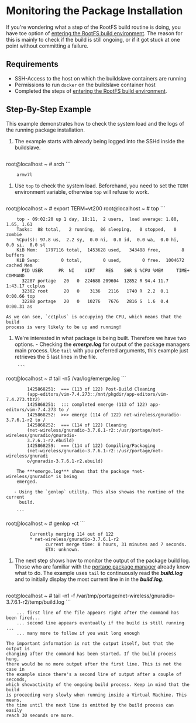 # Monitoring the Package Installation

If you're wondering what a step of the RootFS build routine is doing, you have
toe option of [entering the RootFS build
environment](entering-build-environment). The reason for this is mainly
to check if the build is still ongoing, or if it got stuck at one point without
committing a failure.

## Requirements
* SSH-Access to the host on which the buildslave containers are running
* Permissions to run `docker` on the buildslave container host
* Completed the steps of [entering the RootFS build
  environment](entering-build-environment.md).

## Step-By-Step Example
This example demonstrates how to check the system load and the logs of the
running package installation.

1. The example starts with already being logged into the SSHd inside the buildslave.

    ```
root@localhost ~ # arch
    ```

        armv7l

1. Use `top` to check the system load. Beforehand, you need to set the `TERM`
   environment variable, otherwise `top` will refuse to work.

    ```
root@localhost ~ # export TERM=vt200
root@localhost ~ # top
    ```

        top - 09:02:20 up 1 day, 18:11,  2 users,  load average: 1.80, 1.65, 1.61
        Tasks:  88 total,   2 running,  86 sleeping,   0 stopped,   0 zombie
        %Cpu(s): 97.8 us,  2.2 sy,  0.0 ni,  0.0 id,  0.0 wa,  0.0 hi,  0.0 si,  0.0 st
        KiB Mem:   1797116 total,  1453628 used,   343488 free,        8 buffers
        KiB Swap:        0 total,        0 used,        0 free.  1004672 cached Mem
          PID USER      PR  NI    VIRT    RES    SHR S %CPU %MEM     TIME+ COMMAND
          32287 portage   20   0  224688 209604  12852 R 94.4 11.7   1:43.17 cc1plus
          32302 root      20   0    3136   2116   1740 R  2.2  0.1   0:00.66 top
          32288 portage   20   0   10276   7676   2816 S  1.6  0.4   0:00.31 as

    As we can see, `cc1plus` is occupying the CPU, which means that the build
    process is very likely to be up and running!

1. We're interested in what package is being built.
   Therefore we have two options.
       - Checking the ***emerge.log*** for output of the package managers main
          process. Use `tail` with you preferred arguments, this example just
          retrieves the 5 last lines in the file.

        ```
root@localhost ~ # tail -n5 /var/log/emerge.log 
        ```

            1425868251:  === (113 of 122) Post-Build Cleaning
            (app-editors/vim-7.4.273::/mnt/pkgdir/app-editors/vim-7.4.273.tbz2)
            1425868251:  ::: completed emerge (113 of 122) app-editors/vim-7.4.273 to /
            1425868252:  >>> emerge (114 of 122) net-wireless/gnuradio-3.7.6.1-r2 to /
            1425868252:  === (114 of 122) Cleaning
            (net-wireless/gnuradio-3.7.6.1-r2::/usr/portage/net-wireless/gnuradio/gnuradio-
            3.7.6.1-r2.ebuild)
            1425868259:  === (114 of 122) Compiling/Packaging
            (net-wireless/gnuradio-3.7.6.1-r2::/usr/portage/net-wireless/gnuradi
            o/gnuradio-3.7.6.1-r2.ebuild)

        The ***emerge.log*** shows that the package *net-wireless/gnuradio* is being
        emerged.

       - Using the `genlop` utility. This also showas the runtime of the current
         build.

        ```
root@localhost ~ # genlop -ct
        ```

             Currently merging 114 out of 122
             * net-wireless/gnuradio-3.7.6.1-r2 
                   current merge time: 8 hours, 31 minutes and 7 seconds.
                   ETA: unknown.
    

1. The next step shows how to monitor the output of the package build log. Those
   who are familiar with the [portage package manager](TODO) already know what
   to do. The example uses `tail` to continuously read the ***build.log*** and
   to initially display the most current line in in the ***build.log***.

    ```
root@localhost ~ # tail -n1 -f /var/tmp/portage/net-wireless/gnuradio-3.7.6.1-r2/temp/build.log 
    ```

        ... first line of the file appears right after the command has been fired...
        ... second line appears eventually if the build is still running ...
        ... many more to follow if you wait long enough

    The important information is not the output itself, but that the output is
    changing after the command has been started. If the build process hung,
    there would be no more output after the first line. This is not the case in
    the example since there's a second line of output after a couple of seconds,
    which showactivity of the ongoing build process. Keep in mind that the build
    is proceeding very slowly when running inside a Virtual Machine. This means,
    the time until the next line is emitted by the build process can easily
    reach 30 seconds ore more.

